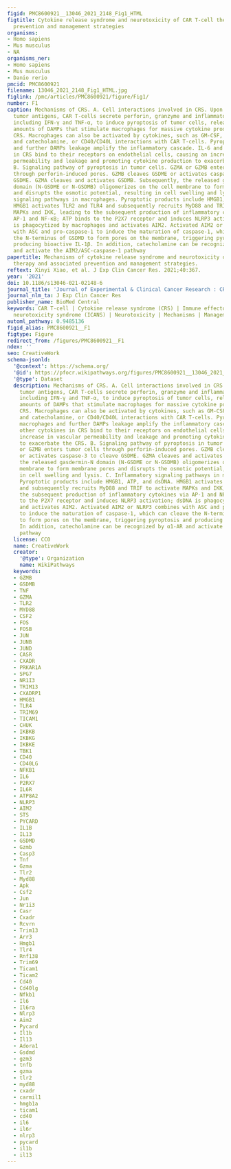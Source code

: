 ```yaml
---
figid: PMC8600921__13046_2021_2148_Fig1_HTML
figtitle: Cytokine release syndrome and neurotoxicity of CAR T-cell therapy and associated
  prevention and management strategies
organisms:
- Homo sapiens
- Mus musculus
- NA
organisms_ner:
- Homo sapiens
- Mus musculus
- Danio rerio
pmcid: PMC8600921
filename: 13046_2021_2148_Fig1_HTML.jpg
figlink: /pmc/articles/PMC8600921/figure/Fig1/
number: F1
caption: Mechanisms of CRS. A. Cell interactions involved in CRS. Upon recognizing
  tumor antigens, CAR T-cells secrete perforin, granzyme and inflammatory cytokines,
  including IFN-γ and TNF-α, to induce pyroptosis of tumor cells, releasing large
  amounts of DAMPs that stimulate macrophages for massive cytokine production and
  CRS. Macrophages can also be activated by cytokines, such as GM-CSF, IFN-γ, TNF-α
  and catecholamine, or CD40/CD40L interactions with CAR T-cells. Pyroptosis of macrophages
  and further DAMPs leakage amplify the inflammatory cascade. IL-6 and other cytokines
  in CRS bind to their receptors on endothelial cells, causing an increase in vascular
  permeability and leakage and promoting cytokine production to exacerbate the CRS.
  B. Signaling pathway of pyroptosis in tumor cells. GZMA or GZMB enters tumor cells
  through perforin-induced pores. GZMB cleaves GSDME or activates caspase-3 to cleave
  GSDME. GZMA cleaves and activates GSDMB. Subsequently, the released gasdermin-N
  domain (N-GSDME or N-GSDMB) oligomerizes on the cell membrane to form membrane pores
  and disrupts the osmotic potential, resulting in cell swelling and lysis. C. Inflammatory
  signaling pathways in macrophages. Pyroptotic products include HMGB1, ATP, and dsDNA.
  HMGB1 activates TLR2 and TLR4 and subsequently recruits MyD88 and TRIF to activate
  MAPKs and IKK, leading to the subsequent production of inflammatory cytokines via
  AP-1 and NF-κB; ATP binds to the P2X7 receptor and induces NLRP3 activation; dsDNA
  is phagocytized by macrophages and activates AIM2. Activated AIM2 or NLRP3 combines
  with ASC and pro-caspase-1 to induce the maturation of caspase-1, which can cleave
  the N-terminus of GSDMD to form pores on the membrane, triggering pyroptosis and
  producing bioactive IL-1β. In addition, catecholamine can be recognized by α1-AR
  and activate the AIM2/ASC-caspase-1 pathway
papertitle: Mechanisms of cytokine release syndrome and neurotoxicity of CAR T-cell
  therapy and associated prevention and management strategies.
reftext: Xinyi Xiao, et al. J Exp Clin Cancer Res. 2021;40:367.
year: '2021'
doi: 10.1186/s13046-021-02148-6
journal_title: 'Journal of Experimental & Clinical Cancer Research : CR'
journal_nlm_ta: J Exp Clin Cancer Res
publisher_name: BioMed Central
keywords: CAR T-cell | Cytokine release syndrome (CRS) | Immune effector cell-associated
  neurotoxicity syndrome (ICANS) | Neurotoxicity | Mechanisms | Management | Strategies
automl_pathway: 0.9485136
figid_alias: PMC8600921__F1
figtype: Figure
redirect_from: /figures/PMC8600921__F1
ndex: ''
seo: CreativeWork
schema-jsonld:
  '@context': https://schema.org/
  '@id': https://pfocr.wikipathways.org/figures/PMC8600921__13046_2021_2148_Fig1_HTML.html
  '@type': Dataset
  description: Mechanisms of CRS. A. Cell interactions involved in CRS. Upon recognizing
    tumor antigens, CAR T-cells secrete perforin, granzyme and inflammatory cytokines,
    including IFN-γ and TNF-α, to induce pyroptosis of tumor cells, releasing large
    amounts of DAMPs that stimulate macrophages for massive cytokine production and
    CRS. Macrophages can also be activated by cytokines, such as GM-CSF, IFN-γ, TNF-α
    and catecholamine, or CD40/CD40L interactions with CAR T-cells. Pyroptosis of
    macrophages and further DAMPs leakage amplify the inflammatory cascade. IL-6 and
    other cytokines in CRS bind to their receptors on endothelial cells, causing an
    increase in vascular permeability and leakage and promoting cytokine production
    to exacerbate the CRS. B. Signaling pathway of pyroptosis in tumor cells. GZMA
    or GZMB enters tumor cells through perforin-induced pores. GZMB cleaves GSDME
    or activates caspase-3 to cleave GSDME. GZMA cleaves and activates GSDMB. Subsequently,
    the released gasdermin-N domain (N-GSDME or N-GSDMB) oligomerizes on the cell
    membrane to form membrane pores and disrupts the osmotic potential, resulting
    in cell swelling and lysis. C. Inflammatory signaling pathways in macrophages.
    Pyroptotic products include HMGB1, ATP, and dsDNA. HMGB1 activates TLR2 and TLR4
    and subsequently recruits MyD88 and TRIF to activate MAPKs and IKK, leading to
    the subsequent production of inflammatory cytokines via AP-1 and NF-κB; ATP binds
    to the P2X7 receptor and induces NLRP3 activation; dsDNA is phagocytized by macrophages
    and activates AIM2. Activated AIM2 or NLRP3 combines with ASC and pro-caspase-1
    to induce the maturation of caspase-1, which can cleave the N-terminus of GSDMD
    to form pores on the membrane, triggering pyroptosis and producing bioactive IL-1β.
    In addition, catecholamine can be recognized by α1-AR and activate the AIM2/ASC-caspase-1
    pathway
  license: CC0
  name: CreativeWork
  creator:
    '@type': Organization
    name: WikiPathways
  keywords:
  - GZMB
  - GSDMB
  - TNF
  - GZMA
  - TLR2
  - MYD88
  - CSF2
  - FOS
  - FOSB
  - JUN
  - JUNB
  - JUND
  - CASR
  - CXADR
  - PRKAR1A
  - SPG7
  - NR1I3
  - TRIM13
  - CXADRP1
  - HMGB1
  - TLR4
  - TRIM69
  - TICAM1
  - CHUK
  - IKBKB
  - IKBKG
  - IKBKE
  - TBK1
  - CD40
  - CD40LG
  - NFKB1
  - IL6
  - P2RX7
  - IL6R
  - ATP8A2
  - NLRP3
  - AIM2
  - STS
  - PYCARD
  - IL1B
  - IL13
  - GSDMD
  - Gzmb
  - Casp3
  - Tnf
  - Gzma
  - Tlr2
  - Myd88
  - Apk
  - Csf2
  - Jun
  - Nr1i3
  - Casr
  - Cxadr
  - Rcvrn
  - Trim13
  - Arr3
  - Hmgb1
  - Tlr4
  - Rnf138
  - Trim69
  - Ticam1
  - Ticam2
  - Cd40
  - Cd40lg
  - Nfkb1
  - Il6
  - Il6ra
  - Nlrp3
  - Aim2
  - Pycard
  - Il1b
  - Il13
  - Adora1
  - Gsdmd
  - gzm3
  - tnfb
  - gzma
  - tlr2
  - myd88
  - cxadr
  - carmil1
  - hmgb1a
  - ticam1
  - cd40
  - il6
  - il6r
  - nlrp3
  - pycard
  - il1b
  - il13
---
```

